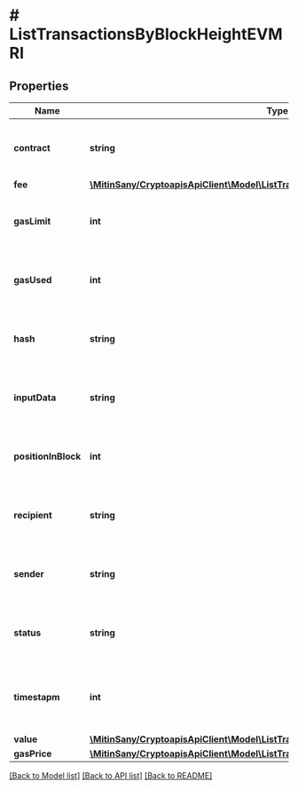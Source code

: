 # # ListTransactionsByBlockHeightEVMRI

## Properties

Name | Type | Description | Notes
------------ | ------------- | ------------- | -------------
**contract** | **string** | Numeric representation of the transaction contract |
**fee** | [**\MitinSany/CryptoapisApiClient\Model\ListTransactionsByBlockHeightEVMRIFee**](ListTransactionsByBlockHeightEVMRIFee.md) |  |
**gasLimit** | **int** | String representation of the transaction gas |
**gasUsed** | **int** | Numeric representation of the transaction gas used |
**hash** | **string** | String representation of the transaction hash |
**inputData** | **string** | Numeric representation of the transaction input |
**positionInBlock** | **int** | Numeric representation of the transaction index |
**recipient** | **string** | String representation of the transaction to address |
**sender** | **string** | String representation of the transaction from address |
**status** | **string** | String representation of the transaction status |
**timestapm** | **int** | Numeric representation of the timestamp in seconds since epoch |
**value** | [**\MitinSany/CryptoapisApiClient\Model\ListTransactionsByBlockHeightEVMRIValue**](ListTransactionsByBlockHeightEVMRIValue.md) |  |
**gasPrice** | [**\MitinSany/CryptoapisApiClient\Model\ListTransactionsByBlockHeightEVMRIGasPrice**](ListTransactionsByBlockHeightEVMRIGasPrice.md) |  |

[[Back to Model list]](../../README.md#models) [[Back to API list]](../../README.md#endpoints) [[Back to README]](../../README.md)
